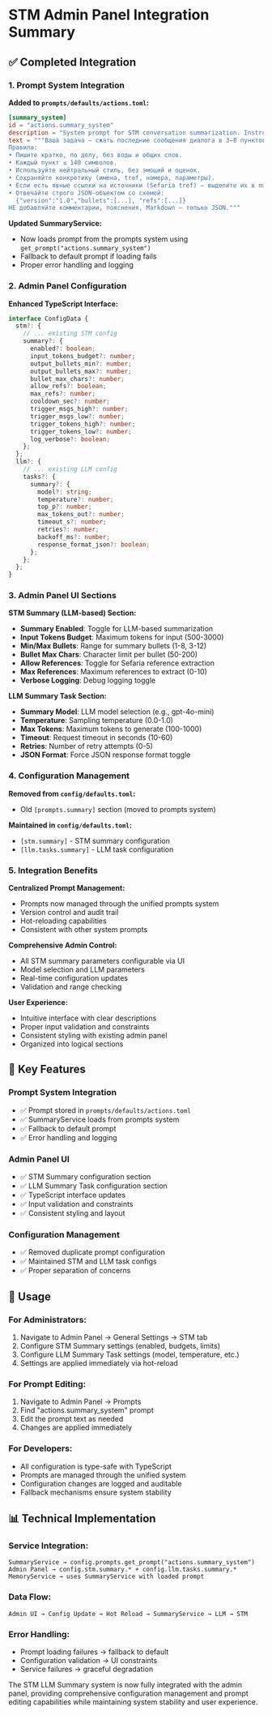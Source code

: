 # STM Admin Panel Integration Summary

## ✅ Completed Integration

### 1. Prompt System Integration

**Added to `prompts/defaults/actions.toml`:**
```toml
[summary_system]
id = "actions.summary_system"
description = "System prompt for STM conversation summarization. Instructs the LLM to compress recent messages into compact bullet points."
text = """Ваша задача — сжать последние сообщения диалога в 3–8 пунктов.
Правила:
• Пишите кратко, по делу, без воды и общих слов.
• Каждый пункт ≤ 140 символов.
• Используйте нейтральный стиль, без эмоций и оценок.
• Сохраняйте конкретику (имена, tref, номера, параметры).
• Если есть явные ссылки на источники (Sefaria tref) — выделите их в поле "refs".
• Отвечайте строго JSON-объектом со схемой:
  {"version":"1.0","bullets":[...], "refs":[...]}
НЕ добавляйте комментарии, пояснения, Markdown — только JSON."""
```

**Updated SummaryService:**
- Now loads prompt from the prompts system using `get_prompt("actions.summary_system")`
- Fallback to default prompt if loading fails
- Proper error handling and logging

### 2. Admin Panel Configuration

**Enhanced TypeScript Interface:**
```typescript
interface ConfigData {
  stm?: {
    // ... existing STM config
    summary?: {
      enabled?: boolean;
      input_tokens_budget?: number;
      output_bullets_min?: number;
      output_bullets_max?: number;
      bullet_max_chars?: number;
      allow_refs?: boolean;
      max_refs?: number;
      cooldown_sec?: number;
      trigger_msgs_high?: number;
      trigger_msgs_low?: number;
      trigger_tokens_high?: number;
      trigger_tokens_low?: number;
      log_verbose?: boolean;
    };
  };
  llm?: {
    // ... existing LLM config
    tasks?: {
      summary?: {
        model?: string;
        temperature?: number;
        top_p?: number;
        max_tokens_out?: number;
        timeout_s?: number;
        retries?: number;
        backoff_ms?: number;
        response_format_json?: boolean;
      };
    };
  };
}
```

### 3. Admin Panel UI Sections

**STM Summary (LLM-based) Section:**
- **Summary Enabled**: Toggle for LLM-based summarization
- **Input Tokens Budget**: Maximum tokens for input (500-3000)
- **Min/Max Bullets**: Range for summary bullets (1-8, 3-12)
- **Bullet Max Chars**: Character limit per bullet (50-200)
- **Allow References**: Toggle for Sefaria reference extraction
- **Max References**: Maximum references to extract (0-10)
- **Verbose Logging**: Debug logging toggle

**LLM Summary Task Section:**
- **Summary Model**: LLM model selection (e.g., gpt-4o-mini)
- **Temperature**: Sampling temperature (0.0-1.0)
- **Max Tokens**: Maximum tokens to generate (100-1000)
- **Timeout**: Request timeout in seconds (10-60)
- **Retries**: Number of retry attempts (0-5)
- **JSON Format**: Force JSON response format toggle

### 4. Configuration Management

**Removed from `config/defaults.toml`:**
- Old `[prompts.summary]` section (moved to prompts system)

**Maintained in `config/defaults.toml`:**
- `[stm.summary]` - STM summary configuration
- `[llm.tasks.summary]` - LLM task configuration

### 5. Integration Benefits

**Centralized Prompt Management:**
- Prompts now managed through the unified prompts system
- Version control and audit trail
- Hot-reloading capabilities
- Consistent with other system prompts

**Comprehensive Admin Control:**
- All STM summary parameters configurable via UI
- Model selection and LLM parameters
- Real-time configuration updates
- Validation and range checking

**User Experience:**
- Intuitive interface with clear descriptions
- Proper input validation and constraints
- Consistent styling with existing admin panel
- Organized into logical sections

## 🎯 Key Features

### Prompt System Integration
- ✅ Prompt stored in `prompts/defaults/actions.toml`
- ✅ SummaryService loads from prompts system
- ✅ Fallback to default prompt
- ✅ Error handling and logging

### Admin Panel UI
- ✅ STM Summary configuration section
- ✅ LLM Summary Task configuration section
- ✅ TypeScript interface updates
- ✅ Input validation and constraints
- ✅ Consistent styling and layout

### Configuration Management
- ✅ Removed duplicate prompt configuration
- ✅ Maintained STM and LLM task configs
- ✅ Proper separation of concerns

## 🚀 Usage

### For Administrators:
1. Navigate to Admin Panel → General Settings → STM tab
2. Configure STM Summary settings (enabled, budgets, limits)
3. Configure LLM Summary Task settings (model, temperature, etc.)
4. Settings are applied immediately via hot-reload

### For Prompt Editing:
1. Navigate to Admin Panel → Prompts
2. Find "actions.summary_system" prompt
3. Edit the prompt text as needed
4. Changes are applied immediately

### For Developers:
- All configuration is type-safe with TypeScript
- Prompts are managed through the unified system
- Configuration changes are logged and auditable
- Fallback mechanisms ensure system stability

## 📊 Technical Implementation

### Service Integration:
```
SummaryService → config.prompts.get_prompt("actions.summary_system")
Admin Panel → config.stm.summary.* + config.llm.tasks.summary.*
MemoryService → uses SummaryService with loaded prompt
```

### Data Flow:
```
Admin UI → Config Update → Hot Reload → SummaryService → LLM → STM
```

### Error Handling:
- Prompt loading failures → fallback to default
- Configuration validation → UI constraints
- Service failures → graceful degradation

The STM LLM Summary system is now fully integrated with the admin panel, providing comprehensive configuration management and prompt editing capabilities while maintaining system stability and user experience.






















